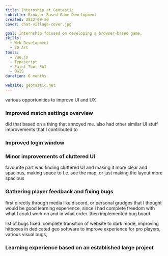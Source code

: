 ```yaml
---
title: Internship at Geotastic
subtitle: Browser-Based Game Development
created: 2022-09-30
cover: chat-village-cover.jpg

goal: Internship focused on developing a browser-based game.
skills:
  - Web Development
  - 2D Art
tools:
  - Vue.js
  - Typescript
  - Paint Tool SAI
  - QGIS
duration: 6 months

website: geotastic.net
---
```


various opportunities to improve UI and UX

### Improved match settings overview

did that based on a thing that annoyed me. also had other similar UI stuff improvements that I contributed to

### Improved login window

### Minor improvements of cluttered UI

favourite part was finding cluttered UI and making it more clear and spacious, making space to f.e. see the map, or just making the layout more spacious

### Gathering player feedback and fixing bugs

first directly through media like discord, or personal grudges that I thought would be good learning experience, since I had complete freedom with what I could work on and in what order. then implemented bug board

list of bugs fixed: complete transition of website to dark mode, improving hitboxes in dedicated geo software to improve experience for pro players, various visual bugs, 

### Learning experience based on an established large project
